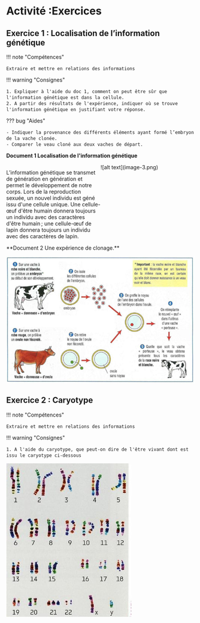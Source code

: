 # Activité :Exercices

## Exercice 1 : Localisation de l’information génétique

!!! note "Compétences"

    Extraire et mettre en relations des informations 

!!! warning "Consignes"

    1. Expliquer à l'aide du doc 1, comment on peut être sûr que l'information génétique est dans la cellule.
    2. A partir des résultats de l'expérience, indiquer où se trouve l'information génétique en justifiant votre réponse.
    
??? bug "Aides"

    - Indiquer la provenance des différents éléments ayant formé l’embryon de la vache clonée.
    - Comparer le veau cloné aux deux vaches de départ.


**Document 1 Localisation de l'information génétique**
<div markdown style="display:flex; flex-direction: row;">

<div markdown style="display:flex;  flex: 1 1 0; flex-direction: row;">

L’information génétique se transmet de génération en génération et permet le développement de notre corps. 
Lors de la reproduction sexuée, un nouvel individu est géné issu d'une cellule unique.
Une cellule-œuf d'être humain donnera toujours un individu avec des caractères d'être humain ; une cellule-œuf de lapin donnera toujours un individu avec des caractères de lapin.
</div>

<div markdown style="display:flex;  flex: 1 1 0; flex-direction: row;">
![alt text](image-3.png)
</div>

</div>
**Document 2 Une expérience de clonage.**

![](pictures/clonage.png)

## Exercice 2 : Caryotype

!!! note "Compétences"

    Extraire et mettre en relations des informations 

!!! warning "Consignes"

    1. A l'aide du caryotype, que peut-on dire de l'être vivant dont est issu le caryotype ci-dessous


![](pictures/caryotypeDown.png)
